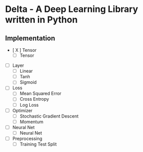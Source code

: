 # Delta - A Deep Learning Library written in Python

## Implementation
 - [ X ] Tensor
 	- [ ] Tensor
 - [ ] Layer
 	- [ ] Linear
 	- [ ] Tanh
 	- [ ] Sigmoid
 - [ ] Loss
 	- [ ] Mean Squared Error
 	- [ ] Cross Entropy
 	- [ ] Log Loss
 - [ ] Optimizer
 	- [ ] Stochastic Gradient Descent
 	- [ ] Momentum
 - [ ] Neural Net
 	- [ ] Neural Net 
 - [ ] Preprocessing
 	- [ ] Training Test Split